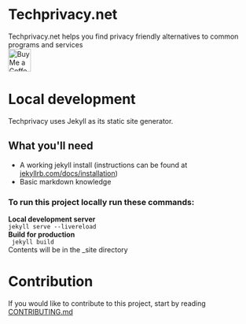 # Techprivacy.net  
Techprivacy.net helps you find privacy friendly alternatives to common programs and services  
<a href='https://ko-fi.com/dannomac' target='_blank'><img height='35' style='border:0px;height:46px;' src='https://az743702.vo.msecnd.net/cdn/kofi3.png?v=0' border='0' alt='Buy Me a Coffee at ko-fi.com' /></a>

# Local development  
Techprivacy uses Jekyll as its static site generator.

## What you'll need
* A working jekyll install (instructions can be found at [jekyllrb.com/docs/installation](https://jekyllrb.com/docs/installation/))
* Basic markdown knowledge

### To run this project locally run these commands:  
**Local development server**  
`jekyll serve --livereload`  
**Build for production**  
` jekyll build`  
Contents will be in the _site directory

# Contribution
If you would like to contribute to this project, start by reading [CONTRIBUTING.md](CONTRIBUTING.md)